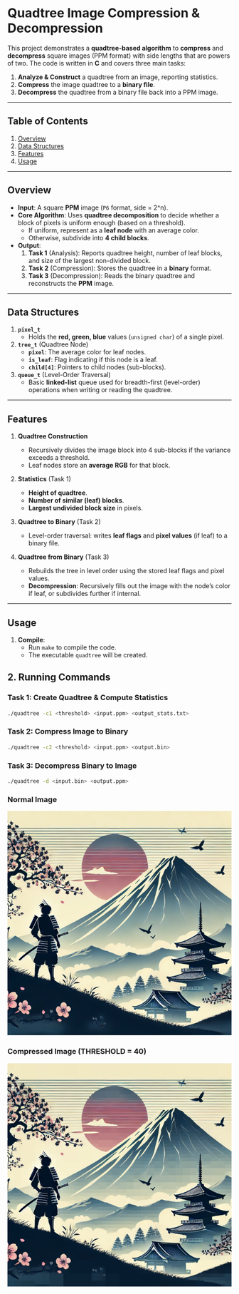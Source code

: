 # Quadtree Image Compression & Decompression

This project demonstrates a **quadtree-based algorithm** to **compress** and **decompress** square images (PPM format) with side lengths that are powers of two. The code is written in **C** and covers three main tasks:

1. **Analyze & Construct** a quadtree from an image, reporting statistics.  
2. **Compress** the image quadtree to a **binary file**.  
3. **Decompress** the quadtree from a binary file back into a PPM image.

---

## Table of Contents
1. [Overview](#overview)  
2. [Data Structures](#data-structures)  
3. [Features](#features)  
4. [Usage](#usage)  
---

## Overview
- **Input**: A square **PPM** image (`P6` format, side = 2^n).  
- **Core Algorithm**: Uses **quadtree decomposition** to decide whether a block of pixels is uniform enough (based on a threshold). 
  - If uniform, represent as a **leaf node** with an average color.  
  - Otherwise, subdivide into **4 child blocks**.  
- **Output**:  
  1. **Task 1** (Analysis): Reports quadtree height, number of leaf blocks, and size of the largest non-divided block.  
  2. **Task 2** (Compression): Stores the quadtree in a **binary** format.  
  3. **Task 3** (Decompression): Reads the binary quadtree and reconstructs the **PPM** image.

---

## Data Structures

1. **`pixel_t`**  
   - Holds the **red, green, blue** values (`unsigned char`) of a single pixel.  
2. **`tree_t`** (Quadtree Node)  
   - **`pixel`**: The average color for leaf nodes.  
   - **`is_leaf`**: Flag indicating if this node is a leaf.  
   - **`child[4]`**: Pointers to child nodes (sub-blocks).  
3. **`queue_t`** (Level-Order Traversal)  
   - Basic **linked-list** queue used for breadth-first (level-order) operations when writing or reading the quadtree.

---

## Features

1. **Quadtree Construction**  
   - Recursively divides the image block into 4 sub-blocks if the variance exceeds a threshold.  
   - Leaf nodes store an **average RGB** for that block.

2. **Statistics** (Task 1)  
   - **Height of quadtree**.  
   - **Number of similar (leaf) blocks**.  
   - **Largest undivided block size** in pixels.

3. **Quadtree to Binary** (Task 2)  
   - Level-order traversal: writes **leaf flags** and **pixel values** (if leaf) to a binary file.

4. **Quadtree from Binary** (Task 3)  
   - Rebuilds the tree in level order using the stored leaf flags and pixel values.  
   - **Decompression**: Recursively fills out the image with the node’s color if leaf, or subdivides further if internal.

---

## Usage

1. **Compile**:  
   - Run `make` to compile the code.  
   - The executable `quadtree` will be created.
## 2. Running Commands

### **Task 1: Create Quadtree & Compute Statistics**
```bash
./quadtree -c1 <threshold> <input.ppm> <output_stats.txt>
```
### **Task 2: Compress Image to Binary**
```bash
./quadtree -c2 <threshold> <input.ppm> <output.bin>
```

### **Task 3: Decompress Binary to Image**
```bash
./quadtree -d <input.bin> <output.ppm>
```

### Normal Image

![alt text](image.png)

### Compressed Image (THRESHOLD = 40)

![alt text](image-1.png)
